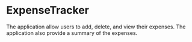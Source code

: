 # ExpenseTracker
The application allow users to add, delete, and view their expenses. The application also provide a summary of the expenses.
